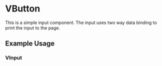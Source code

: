 <script setup>
import VInput from './demo/VInput/Preview.vue'

</script>

# VButton

This is a simple input component. The input uses two way data binding to print the input to the page.
## Example Usage

### VInput

<DemoContainer>
  <VInput/>
</DemoContainer>